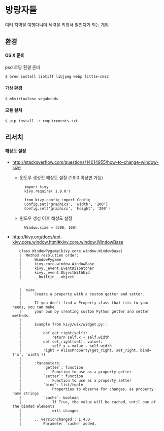 방랑자들
========

여러 지역을 여행다니며 세력을 키워서 일인자가 되는 게임

환경
----

#### OS X 준비

psd 로딩 환경 준비

    $ brew install libtiff libjpeg webp little-cms2

#### 가상 환경

    $ mkvirtualenv vegabonds

#### 모듈 설치

    $ pip install -r requirements.txt


리서치
------

#### 해상도 설정

* <http://stackoverflow.com/questions/14014955/how-to-change-window-size>

    * 윈도우 생성전 해상도 설정 (1.9.0 이상만 가능)

            import kivy
            kivy.require('1.9.0')

            from kivy.config import Config
            Config.set('graphics', 'width', '200')
            Config.set('graphics', 'height', '200')

    * 윈도우 생성 이후 해상도 설정

            Window.size = (300, 100)

* <http://kivy.org/docs/api-kivy.core.window.html#kivy.core.window.WindowBase>

         class WindowPygame(kivy.core.window.WindowBase)
         |  Method resolution order:
         |      WindowPygame
         |      kivy.core.window.WindowBase
         |      kivy._event.EventDispatcher
         |      kivy._event.ObjectWithUid
         |      __builtin__.object


         |  size
         |      Create a property with a custom getter and setter.
         |   
         |      If you don't find a Property class that fits to your needs, you can make
         |      your own by creating custom Python getter and setter methods.
         |   
         |      Example from kivy/uix/widget.py::
         |   
         |          def get_right(self):
         |              return self.x + self.width
         |          def set_right(self, value):
         |              self.x = value - self.width
         |          right = AliasProperty(get_right, set_right, bind=('x', 'width'))
         |   
         |      :Parameters:
         |          `getter`: function
         |              Function to use as a property getter
         |          `setter`: function
         |              Function to use as a property setter
         |          `bind`: list/tuple
         |              Properties to observe for changes, as property name strings
         |          `cache`: boolean
         |              If True, the value will be cached, until one of the binded elements
         |              will changes
         |   
         |      .. versionchanged:: 1.4.0
         |          Parameter `cache` added.

		 